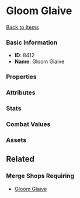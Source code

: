 # Gloom Glaive

<no description available>

[Back to Items](../items.md)

### Basic Information

- **ID**: 8412
- **Name**: Gloom Glaive

### Properties


### Attributes


### Stats


### Combat Values


### Assets


## Related

### Merge Shops Requiring

- [Gloom Glaive](../merge-shops/128-gloom-glaive.md)

